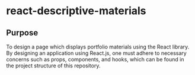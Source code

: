 # react-descriptive-materials

## Purpose
To design a page which displays portfolio materials using the React library. By designing an application using React.js, one must adhere to necessary concerns such as props, components, and hooks, which can be found in the project structure of this repository.